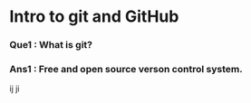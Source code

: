 # Intro to git and GitHub

### Que1 : What is git?
### Ans1 : Free and open source verson control system.

ij
ji

